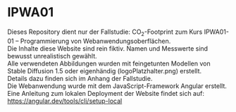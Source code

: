 # IPWA01

Dieses Repository dient nur der Fallstudie: CO<sub>2</sub>-Footprint zum Kurs IPWA01-01 – Programmierung von Webanwendungsoberflächen. </br>
Die Inhalte diese Website sind rein fiktiv. Namen und Messwerte sind bewusst unrealistisch gewählt. </br>
Alle verwendeten Abbildungen wurden mit feingetunten Modellen von Stable Diffusion 1.5 oder eigenhändig (logoPlatzhalter.png) erstellt. </br>
Details dazu finden sich im Anhang der Fallstudie. </br>
Die Webanwendung wurde mit dem JavaScript-Framework Angular erstellt. </br>
Eine Anleitung zum lokalen Deployment der Website findet sich auf: https://angular.dev/tools/cli/setup-local

